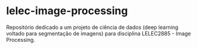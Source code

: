 # lelec-image-processing
Repositório dedicado a um projeto de ciência de dados (deep learning voltado para segmentação de imagens) para disciplina LELEC2885 - Image Processing. 
